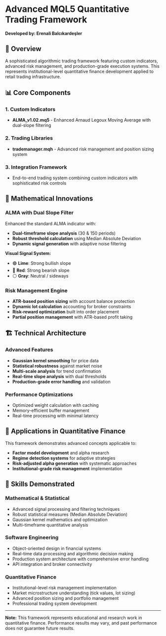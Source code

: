 # Advanced MQL5 Quantitative Trading Framework

**Developed by: Erenali Balcıkardeşler**

## 🚀 Overview
A sophisticated algorithmic trading framework featuring custom indicators, advanced risk management, and production-grade execution systems. This represents institutional-level quantitative finance development applied to retail trading infrastructure.

## 📊 Core Components

### 1. Custom Indicators
- **ALMA_v1.02.mq5** - Enhanced Arnaud Legoux Moving Average with dual-slope filtering

### 2. Trading Libraries  
- **trademanager.mqh** - Advanced risk management and position sizing system

### 3. Integration Framework
- End-to-end trading system combining custom indicators with sophisticated risk controls

## 🧮 Mathematical Innovations

### ALMA with Dual Slope Filter
Enhanced the standard ALMA indicator with:
- **Dual-timeframe slope analysis** (30 & 150 periods)
- **Robust threshold calculation** using Median Absolute Deviation  
- **Dynamic signal generation** with adaptive noise filtering

**Visual Signal System:**
- 🟢 **Lime**: Strong bullish slope
- 🔴 **Red**: Strong bearish slope  
- ⚪ **Gray**: Neutral / sideways

### Risk Management Engine
- **ATR-based position sizing** with account balance protection
- **Dynamic lot calculation** accounting for broker constraints
- **Risk-reward optimization** built into order placement
- **Partial position management** with ATR-based profit taking

## 🏗️ Technical Architecture

### Advanced Features
- **Gaussian kernel smoothing** for price data
- **Statistical robustness** against market noise
- **Multi-scale analysis** for trend confirmation
- **Real-time slope analysis** with dual thresholds
- **Production-grade error handling** and validation

### Performance Optimizations
- Optimized weight calculation with caching
- Memory-efficient buffer management
- Real-time processing with minimal latency

## 💼 Applications in Quantitative Finance

This framework demonstrates advanced concepts applicable to:
- **Factor model development** and alpha research
- **Regime detection systems** for adaptive strategies  
- **Risk-adjusted alpha generation** with systematic approaches
- **Institutional-grade risk management** implementation

## 🎯 Skills Demonstrated

### Mathematical & Statistical
- Advanced signal processing and filtering techniques
- Robust statistical measures (Median Absolute Deviation)
- Gaussian kernel mathematics and optimization
- Multi-timeframe quantitative analysis

### Software Engineering  
- Object-oriented design in financial systems
- Real-time data processing and algorithmic decision making
- Production system architecture with comprehensive error handling
- API integration and broker connectivity

### Quantitative Finance
- Institutional-level risk management implementation
- Market microstructure understanding (tick values, lot sizing)
- Advanced position sizing and portfolio management
- Professional trading system development

---

**Note:** This framework represents educational and research work in quantitative finance. Performance results may vary, and past performance does not guarantee future results.

